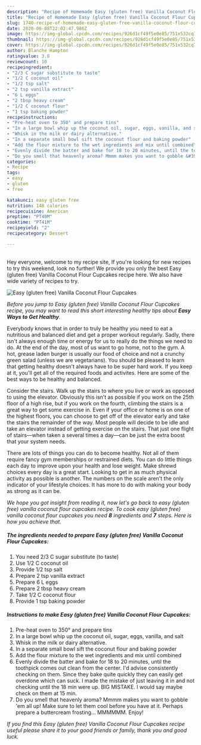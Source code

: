 ```yaml
---
description: "Recipe of Homemade Easy (gluten free) Vanilla Coconut Flour Cupcakes"
title: "Recipe of Homemade Easy (gluten free) Vanilla Coconut Flour Cupcakes"
slug: 1740-recipe-of-homemade-easy-gluten-free-vanilla-coconut-flour-cupcakes
date: 2020-06-08T22:02:47.986Z
image: https://img-global.cpcdn.com/recipes/926d1cf49f5e0e85/751x532cq70/easy-gluten-free-vanilla-coconut-flour-cupcakes-recipe-main-photo.jpg
thumbnail: https://img-global.cpcdn.com/recipes/926d1cf49f5e0e85/751x532cq70/easy-gluten-free-vanilla-coconut-flour-cupcakes-recipe-main-photo.jpg
cover: https://img-global.cpcdn.com/recipes/926d1cf49f5e0e85/751x532cq70/easy-gluten-free-vanilla-coconut-flour-cupcakes-recipe-main-photo.jpg
author: Blanche Hampton
ratingvalue: 3.8
reviewcount: 10
recipeingredient:
- "2/3 C sugar substitute to taste"
- "1/2 C coconut oil"
- "1/2 tsp salt"
- "2 tsp vanilla extract"
- "6 L eggs"
- "2 tbsp heavy cream"
- "1/2 C coconut flour"
- "1 tsp baking powder"
recipeinstructions:
- "Pre-heat oven to 350° and prepare tins"
- "In a large bowl whip up the coconut oil, sugar, eggs, vanilla, and salt"
- "Whisk in the milk or dairy alternative."
- "In a separate small bowl sift the coconut flour and baking powder"
- "Add the flour mixture to the wet ingredients and mix until combined"
- "Evenly divide the batter and bake for 18 to 20 minutes, until the toothpick comes out clean from the center. I&#39;d advise consistently checking on them. Since they bake quite quickly they can easily get overdone which can suck. I made the mistake of just leaving it in and not checking until the 18 min were up. BIG MISTAKE. I would say maybe check on them at 15 min."
- "Do you smell that heavenly aroma? Mmmm makes you want to gobble &#39;em all up! Make sure to let them cool before you have at it. Perhaps prepare a buttercream frosting... MMMMMM. Enjoy!"
categories:
- Recipe
tags:
- easy
- gluten
- free

katakunci: easy gluten free 
nutrition: 148 calories
recipecuisine: American
preptime: "PT40M"
cooktime: "PT41M"
recipeyield: "2"
recipecategory: Dessert

---
```

<br>
Hey everyone, welcome to my recipe site, If you're looking for new recipes to try this weekend, look no further! We provide you only the best Easy (gluten free) Vanilla Coconut Flour Cupcakes recipe here. We also have wide variety of recipes to try.
<br>


![Easy (gluten free) Vanilla Coconut Flour Cupcakes](https://img-global.cpcdn.com/recipes/926d1cf49f5e0e85/751x532cq70/easy-gluten-free-vanilla-coconut-flour-cupcakes-recipe-main-photo.jpg)

<i>Before you jump to Easy (gluten free) Vanilla Coconut Flour Cupcakes recipe, you may want to read this short interesting healthy tips about <strong>Easy Ways to Get Healthy</strong>.</i>

Everybody knows that in order to truly be healthy you need to eat a nutritious and balanced diet and get a proper workout regularly. Sadly, there isn't always enough time or energy for us to really do the things we need to do. At the end of the day, most of us want to go home, not to the gym. A hot, grease laden burger is usually our food of choice and not a crunchy green salad (unless we are vegetarians). You should be pleased to learn that getting healthy doesn't always have to be super hard work. If you keep at it, you'll get all of the required foods and activites. Here are some of the best ways to be healthy and balanced.

Consider the stairs. Walk up the stairs to where you live or work as opposed to using the elevator. Obviously this isn’t as possible if you work on the 25th floor of a high rise, but if you work on the fourth, climbing the stairs is a great way to get some exercise in. Even if your office or home is on one of the highest floors, you can choose to get off of the elevator early and take the stairs the remainder of the way. Most people will decide to be idle and take an elevator instead of getting exercise on the stairs. That just one flight of stairs—when taken a several times a day—can be just the extra boost that your system needs. 

There are lots of things you can do to become healthy. Not all of them require fancy gym memberships or restrained diets. You can do little things each day to improve upon your health and lose weight. Make shrewd choices every day is a great start. Looking to get in as much physical activity as possible is another. The numbers on the scale aren't the only indicator of your lifestyle choices. It has more to do with making your body as strong as it can be. 


<i>We hope you got insight from reading it, now let's go back to easy (gluten free) vanilla coconut flour cupcakes recipe. To cook easy (gluten free) vanilla coconut flour cupcakes you need <strong>8</strong> ingredients and <strong>7</strong> steps. Here is how you achieve that.
</i>

##### The ingredients needed to prepare Easy (gluten free) Vanilla Coconut Flour Cupcakes:

1. You need 2/3 C sugar substitute (to taste)
1. Use 1/2 C coconut oil
1. Provide 1/2 tsp salt
1. Prepare 2 tsp vanilla extract
1. Prepare 6 L eggs
1. Prepare 2 tbsp heavy cream
1. Take 1/2 C coconut flour
1. Provide 1 tsp baking powder


##### Instructions to make Easy (gluten free) Vanilla Coconut Flour Cupcakes:

1. Pre-heat oven to 350° and prepare tins
1. In a large bowl whip up the coconut oil, sugar, eggs, vanilla, and salt
1. Whisk in the milk or dairy alternative.
1. In a separate small bowl sift the coconut flour and baking powder
1. Add the flour mixture to the wet ingredients and mix until combined
1. Evenly divide the batter and bake for 18 to 20 minutes, until the toothpick comes out clean from the center. I&#39;d advise consistently checking on them. Since they bake quite quickly they can easily get overdone which can suck. I made the mistake of just leaving it in and not checking until the 18 min were up. BIG MISTAKE. I would say maybe check on them at 15 min.
1. Do you smell that heavenly aroma? Mmmm makes you want to gobble &#39;em all up! Make sure to let them cool before you have at it. Perhaps prepare a buttercream frosting... MMMMMM. Enjoy!


<i>If you find this Easy (gluten free) Vanilla Coconut Flour Cupcakes recipe useful please share it to your good friends or family, thank you and good luck.</i>
